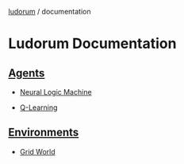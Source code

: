 [ludorum](../README.md) / documentation

# Ludorum Documentation

## [Agents](../agents/README.md)

* [Neural Logic Machine](../agents/nlm/README.md)

* [Q-Learning](../agents/q_learning/README.md)

## [Environments](../environments/README.md)

* [Grid World](../environments/README.md)